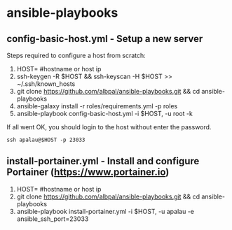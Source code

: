 # ansible-playbooks
## config-basic-host.yml - Setup a new server
Steps required to configure a host from scratch:
1. HOST=<ip> #hostname or host ip
2. ssh-keygen -R $HOST && ssh-keyscan -H $HOST >> ~/.ssh/known_hosts
3. git clone https://github.com/albpal/ansible-playbooks.git && cd ansible-playbooks
4. ansible-galaxy install -r roles/requirements.yml -p roles
5. ansible-playbook config-basic-host.yml -i $HOST, -u root -k

If all went OK, you should login to the host without enter the password.
  
`ssh apalau@$HOST -p 23033`

## install-portainer.yml - Install and configure Portainer (https://www.portainer.io)
1. HOST=<ip> #hostname or host ip
2. git clone https://github.com/albpal/ansible-playbooks.git && cd ansible-playbooks
3. ansible-playbook install-portainer.yml -i $HOST, -u apalau -e ansible_ssh_port=23033


